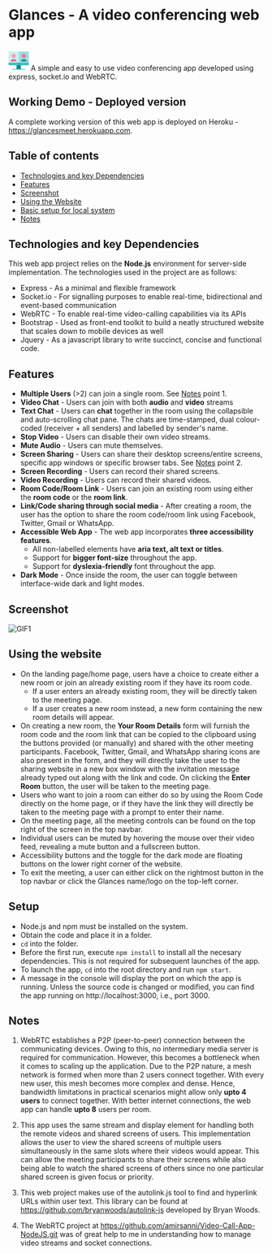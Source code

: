 # Glances - A video conferencing web app 
 <img src="src\assets\video_call_symbol_clr.png" width="40" height="40" float="left" alt="Glances"/> A simple and easy to use video conferencing app developed using express, socket.io and WebRTC.

## Working Demo - Deployed version
A complete working version of this web app is deployed on Heroku - https://glancesmeet.herokuapp.com.  

## Table of contents
* [Technologies and key Dependencies](#technologies-and-key-dependencies)
* [Features](#features)
* [Screenshot](#screenshot)
* [Using the Website](#using-the-website)
* [Basic setup for local system](#setup)
* [Notes](#notes)

## Technologies and key Dependencies
This web app project relies on the **Node.js** environment for server-side implementation. The technologies used in the project are as follows:
* Express - As a minimal and flexible framework
* Socket.io - For signalling purposes to enable real-time, bidirectional and event-based communication
* WebRTC - To enable real-time video-calling capabilities via its APIs
* Bootstrap - Used as front-end toolkit to build a neatly structured website that scales down to mobile devices as well
* Jquery - As a javascript library to write succinct, concise and functional code.

## Features
* **Multiple Users** (>2) can join a single room. See [Notes](#notes) point 1.
* **Video Chat** - Users can join with both **audio** and **video** streams
* **Text Chat** - Users can **chat** together in the room using the collapsible and auto-scrolling chat pane. The chats are time-stamped, dual colour-coded (receiver + all senders) and labelled by sender's name. 
* **Stop Video** - Users can disable their own video streams.
* **Mute Audio** - Users can mute themselves.
* **Screen Sharing** - Users can share their desktop screens/entire screens, specific app windows or specific browser tabs. See [Notes](#notes) point 2.
* **Screen Recording** - Users can record their shared screens.
* **Video Recording** - Users can record their shared videos.
* **Room Code/Room Link** - Users can join an existing room using either the **room code** or the **room link**.
* **Link/Code sharing through social media** - After creating a room, the user has the option to share the room code/room link using Facebook, Twitter, Gmail or WhatsApp.
* **Accessible Web App** - The web app incorporates **three accessibility features**.
    - All non-labelled elements have **aria text, alt text or titles**.
    - Support for **bigger font-size** throughout the app.
    - Support for **dyslexia-friendly** font throughout the app.
* **Dark Mode** - Once inside the room, the user can toggle between interface-wide dark and light modes.

## Screenshot
<img src="https://i.ibb.co/jD7fzxv/glances-gif-1.gif" alt="GIF1"/>

## Using the website
* On the landing page/home page, users have a choice to create either a new room or join an already existing room if they have its room code.
  - If a user enters an already existing room, they will be directly taken to the meeting page.
  - If a user creates a new room instead, a new form containing the new room details will appear.
* On creating a new room, the **Your Room Details** form will furnish the room code and the room link that can be copied to the clipboard using the buttons provided (or manually) and shared with the other meeting participants. Facebook, Twitter, Gmail, and WhatsApp sharing icons are also present in the form, and they will directly take the user to the sharing website in a new box window with the invitation message already typed out along with the link and code. On clicking the **Enter Room** button, the user will be taken to the meeting page.
* Users who want to join a room can either do so by using the Room Code directly on the home page, or if they have the link they will directly be taken to the meeting page with a prompt to enter their name.
* On the meeting page, all the meeting controls can be found on the top right of the screen in the top navbar.
* Individual users can be muted by hovering the mouse over their video feed, revealing a mute button and a fullscreen button.
* Accessibility buttons and the toggle for the dark mode are floating buttons on the lower right corner of the website.
* To exit the meeting, a user can either click on the rightmost button in the top navbar or click the Glances name/logo on the top-left corner.

## Setup
* Node.js and npm must be installed on the system.
* Obtain the code and place it in a folder.
* `cd` into the folder.
* Before the first run, execute `npm install` to install all the necesary dependencies. This is not required for subsequent launches of the app.
* To launch the app, `cd` into the root directory and run `npm start`.
* A message in the console will display the port on which the app is running. Unless the source code is changed or modified, you can find the app running on http://localhost:3000, i.e., port 3000.


## Notes
1. WebRTC establishes a P2P (peer-to-peer) connection between the communicating devices. Owing to this, no intermediary media server is required for communication. However, this becomes a bottleneck when it comes to scaling up the application. Due to the P2P nature, a mesh network is formed when more than 2 users connect together. With every new user, this mesh becomes more complex and dense. Hence, bandwidth limitations in practical scenarios might allow only **upto 4 users** to connect together. With better internet connections, the web app can handle **upto 8** users per room.

2. This app uses the same stream and display element for handling both the remote videos and shared screens of users. This implementation allows the user to view the shared screens of multiple users simultaneously in the same slots where their videos would appear. This can allow the meeting participants to share their screens while also being able to watch the shared screens of others since no one particular shared screen is given focus or priority.

3. This web project makes use of the autolink.js tool to find and hyperlink URLs within user text. This library can be found at https://github.com/bryanwoods/autolink-js developed by Bryan Woods.

4. The WebRTC project at https://github.com/amirsanni/Video-Call-App-NodeJS.git was of great help to me in understanding how to manage video streams and socket connections.
